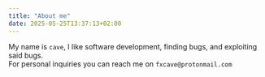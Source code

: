 ```yaml
---
title: "About me"
date: 2025-05-25T13:37:13+02:00
---
```


My name is `cave`, I like software development, finding bugs, and exploiting said bugs. \
For personal inquiries you can reach me on `fxcave@protonmail.com`
